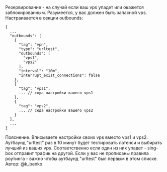 ﻿Резервирование - на случай если ваш vps упадет или окажется заблокированным. 
Разумеется, у вас должен быть запасной vps. Настраивается в секции outbounds:

``` 
{
  ...
  "outbounds": [
    {
      "tag": "vpn",
      "type": "urltest",
      "outbounds": [
        "vps1",
        "vps2"
      ],
      "interval": "10m",
      "interrupt_exist_connections": false
    },
    {
      "tag": "vps1",
      ... // сюда настройки вашего vps1
    },
    {
      "tag": "vps2",
      ... // сюда настройки вашего vps2
    }
  ],
  ...
}
```

Пояснение. Вписываете настройки своих vps вместо vps1 и vps2. 
Аутбаунд "urltest" раз в 10 минут будет тестировать латенси и выбирать лучший из ваших vps.
Соответственно если один из них упадет - sing-box отправит трафик на другой. 
Если у вас не прописаны правила роутинга - важно чтобы аутбаунд "urltest" 
был первым в этом списке.
Автор: @k_benko
